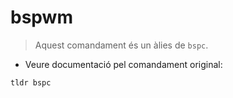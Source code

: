 # bspwm

> Aquest comandament és un àlies de `bspc`.

- Veure documentació pel comandament original:

`tldr bspc`
